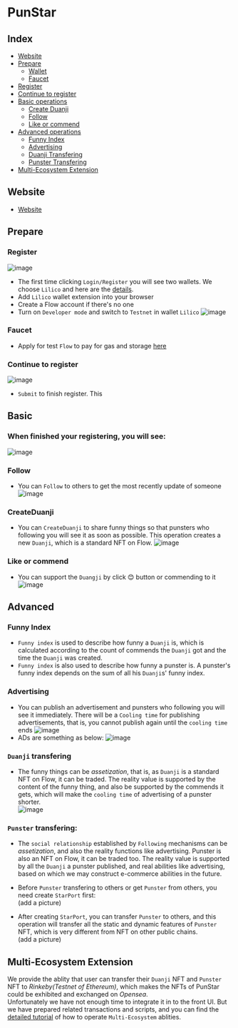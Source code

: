 # PunStar 
## Index
* [Website](#website)
* [Prepare](#prepare)
    * [Wallet](#register)
    * [Faucet](#faucet)
* [Register](#register)
* [Continue to register](#continue-to-register)
* [Basic operations](#basic)
    * [Create Duanji](#createduanji)
    * [Follow](#follow)
    * [Like or commend](#like-or-commend)
* [Advanced operations](#advanced)
    * [Funny Index](#funny-index)
    * [Advertising](#advertising)
    * [Duanji Transfering](#duanji-transfering)
    * [Punster Transfering](#punster-transfering)
* [Multi-Ecosystem Extension](#multi-ecosystem-extension)


## Website

* [Website](http://punster.stonelens.com/)

## Prepare
### Register
![image](https://user-images.githubusercontent.com/83746881/183075498-ebb66a67-3de0-44f1-a6be-02594884b597.png)
* The first time clicking `Login/Register` you will see two wallets. We choose `Lilico` and here are the [details](https://outblock.notion.site/Lilico-Support-User-FAQs-fc26f774ad514439a11c5c7cb255d1ec).
* Add `Lilico` wallet extension into your browser
* Create a Flow account if there's no one
* Turn on `Developer mode` and switch to `Testnet` in wallet `Lilico`
![image](https://user-images.githubusercontent.com/83746881/183077422-96cd1327-f8a1-4e69-8efc-4757d4ee27f3.png)
### Faucet
* Apply for test `Flow` to pay for gas and storage [here](https://testnet-faucet.onflow.org/fund-account)
### Continue to register
![image](https://user-images.githubusercontent.com/83746881/183079767-d3b0cf45-2cb1-40b3-adb6-05ea33db4fdc.png)
* `Submit` to finish register. This 

## Basic
### When finished your registering, you will see:  
![image](https://user-images.githubusercontent.com/83746881/183080618-12f24188-54c0-4b24-972e-06f79a885c09.png)
### Follow
* You can `Follow` to others to get the most recently update of someone  
![image](https://user-images.githubusercontent.com/83746881/183080798-8b8dbc78-65d2-4bda-b2b3-819e45ae3600.png)
### CreateDuanji
* You can `CreateDuanji` to share funny things so that punsters who following you will see it as soon as possible. This operation creates a new `Duanji`, which is a standard NFT on Flow.
![image](https://user-images.githubusercontent.com/83746881/183084113-b719739b-9175-45a7-a6a5-c0a29d91734a.png)
### Like or commend
* You can support the `Duangji` by click 😊 button or commending to it
![image](https://user-images.githubusercontent.com/83746881/183084772-48eee46b-43c6-4b2a-a784-5800ba66c772.png)

## Advanced
### Funny Index
* `Funny index` is used to describe how funny a `Duanji` is, which is calculated according to the count of commends the `Duanji` got and the time the `Duanji` was created.
* `Funny index` is also used to describe how funny a punster is. A punster's funny index depends on the sum of all his `Duanji`s' funny index.

### Advertising 
* You can publish an advertisement and punsters who following you will see it immediately. There will be a `Cooling time` for publishing advertisements, that is, you cannot publish again until the `cooling time` ends
![image](https://user-images.githubusercontent.com/83746881/183088057-701cb143-500e-431d-8bff-1093a5819c07.png)  
* ADs are something as below:
![image](https://user-images.githubusercontent.com/83746881/183090043-601c74b4-13ca-4227-94c6-b261c14b47d8.png)

### `Duanji` transfering
* The funny things can be *assetization*, that is, as `Duanji` is a standard NFT on Flow, it can be traded. The reality value is supported by the content of the funny thing, and also be supported by the commends it gets, which will make the `cooling time` of advertising of a punster shorter.   
![image](https://user-images.githubusercontent.com/83746881/183116625-776d056e-6961-4bd5-810f-74f928320953.png)

### `Punster` transfering: 
* The `social relationship` established by `Following` mechanisms can be *assetization*, and also the reality functions like advertising. Punster is also an NFT on Flow, it can be traded too. The reality value is supported by all the `Duanji` a punster published, and real abilities like advertising, based on which we may construct e-commerce abilities in the future.  
* Before `Punster` transfering to others or get `Punster` from others, you need create `StarPort` first:  
(add a picture)

* After creating `StarPort`, you can transfer `Punster` to others, and this operation will transfer all the static and dynamic features of `Punster` NFT, which is very different from NFT on other public chains.  
(add a picture)

## Multi-Ecosystem Extension
We provide the ablity that user can transfer their `Duanji` NFT and `Punster` NFT to *Rinkeby(Testnet of Ethereum)*, which makes the NFTs of PunStar could be exhibited and exchanged on *Opensea*.  
Unfortunately we have not enough time to integrate it in to the front UI. But we have prepared related transactions and scripts, and you can find the [detailed tutorial](./Multi-Ecosystems.md) of how to operate `Multi-Ecosystem` ablities.

